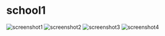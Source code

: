 # school1
![screenshot1](https://user-images.githubusercontent.com/71259659/97740646-97c62b80-1b07-11eb-895f-f354468f8cd8.jpeg)
![screenshot2](https://user-images.githubusercontent.com/71259659/97740875-e247a800-1b07-11eb-818f-71ee5ee69ede.jpeg)
![screenshot3](https://user-images.githubusercontent.com/71259659/97740969-05725780-1b08-11eb-8269-523460f471c2.jpeg)
![screenshot4](https://user-images.githubusercontent.com/71259659/97741015-1e7b0880-1b08-11eb-9531-6ec753f7fa0f.jpeg)
